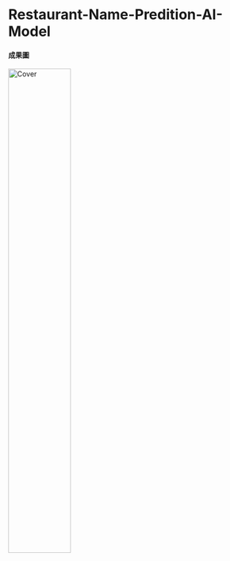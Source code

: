 # Restaurant-Name-Predition-AI-Model

#### 成果圖
<img src="設計思考期末海報.png" alt="Cover" width="50%"/><br /><br />

